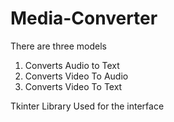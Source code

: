 # Media-Converter
There are three models
1. Converts Audio to Text
2. Converts Video To Audio
3. Converts Video To Text

Tkinter Library Used for the interface
